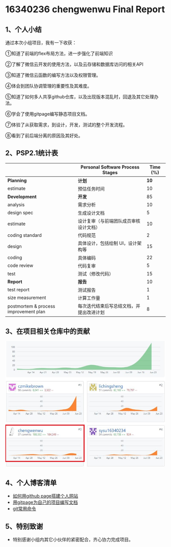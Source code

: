 # 16340236 chengwenwu Final Report

## 1、个人小结

 通过本次小组项目，我有一下收获：

①知道了前端的flex布局方法，进一步强化了前端知识

②了解了微信云开发的使用方法，以及云存储和数据库访问的相关API

③知道了微信云函数的编写方法以及权限管理。

④体会到团队协调管理的重要性及其难度。

⑤知道了如何多人共享github仓库，以及出现版本混乱时，回退及其它处理办法。

⑥学会了使用gitpage编写静态项目文档。

⑦体验了从获取需求，到设计，开发，测试的整个开发流程。

⑧看到了前后端分离的原因及其好处。

## 2、PSP2.1统计表

|                                       | Personal Software Process Stages         | Time (%) |
| ------------------------------------- | ---------------------------------------- | -------- |
| **Planning**                          | **计划**                                 | **10**   |
| estimate                              | 预估任务时间                             | 10       |
| **Development**                       | **开发**                                 | 85       |
| analysis                              | 需求分析                                 | 10       |
| design spec                           | 生成设计文档                             | 5        |
| estimate                              | 设计复审（与前端团队成员审核设计文档）   | 10       |
| coding standard                       | 代码规范                                 | 2        |
| design                                | 具体设计，包括绘制 UI，设计架构等        | 15       |
| coding                                | 具体编码                                 | 22       |
| code review                           | 代码复审                                 | 5        |
| test                                  | 测试（修改代码）                         | 15       |
| **Report**                            | **报告**                                 | 10       |
| test report                           | 测试报告                                 | 1        |
| size measurement                      | 计算工作量                               | 1        |
| postmortem & process improvement plan | 每次迭代结束后写总结文档，并提出改进计划 | 8        |



## 3、在项目相关仓库中的贡献

![](image/16340236.JPG)

## 4、个人博客清单

- [如何用github page搭建个人网站](https://blog.csdn.net/C2681595858/article/details/88066862)
- [用gitpage为自己的项目编写文档](https://blog.csdn.net/C2681595858/article/details/88068065)
- [git常用命令](https://blog.csdn.net/C2681595858/article/details/90578223)

## 5、特别致谢

- 特别感谢小组内其它小伙伴的紧密配合，齐心协力完成项目。

  